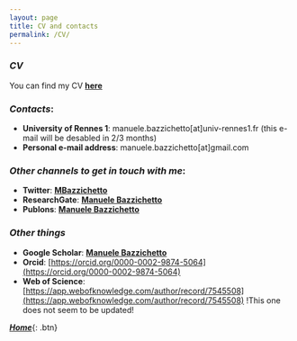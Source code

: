```yaml
---
layout: page
title: CV and contacts
permalink: /CV/
---
```

### _CV_

You can find my CV [**here**](https://github.com/ManueleBazzichetto/pers-website/tree/main/CVfolder/ManueleBazzichettoCV.pdf)

### _Contacts_:

- **University of Rennes 1**: manuele.bazzichetto[at]univ-rennes1.fr (this e-mail will be desabled in 2/3 months)
- **Personal e-mail address**: manuele.bazzichetto[at]gmail.com

### _Other channels to get in touch with me_:

- **Twitter**: [**MBazzichetto**](https://twitter.com/MBazzichetto)
- **ResearchGate**: [**Manuele Bazzichetto**](https://www.researchgate.net/search/publication?q=manuele%2Bbazzichetto)
- **Publons**: [**Manuele Bazzichetto**](https://publons.com/researcher/1663283/manuele-bazzichetto/)

### _Other things_

- **Google Scholar**: [**Manuele Bazzichetto**](https://scholar.google.it/citations?user=RysWTycAAAAJ&hl=it&oi=ao)
- **Orcid**: [https://orcid.org/0000-0002-9874-5064](https://orcid.org/0000-0002-9874-5064)
- **Web of Science**: [https://app.webofknowledge.com/author/record/7545508](https://app.webofknowledge.com/author/record/7545508) !This one does not seem to be updated! 

[**_Home_**](https://manuelebazzichetto.github.io/pers-website/){: .btn}
